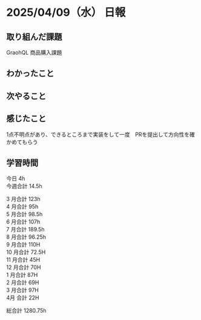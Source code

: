 # 2025/04/09（水） 日報

## 取り組んだ課題
GraohQL 商品購入課題

## わかったこと

## 次やること

## 感じたこと
1点不明点があり、できるところまで実装をして一度　PRを提出して方向性を確かめてもらう

## 学習時間

今日 4h
<br />
今週合計 14.5h
<br />

3 月合計 123h
<br />
4 月合計 95h
<br />
5 月合計 98.5h
<br />
6 月合計 107h
<br />
7 月合計 189.5h
<br />
8 月合計 96.25h
<br />
9 月合計 110H
<br />
10 月合計 72.5H
<br />
11 月合計 45H
<br />
12 月合計 70H
<br />
1 月合計 87H
<br />
2 月合計 69H
<br />
3 月合計 97H
<br />
4月 合計 22H

総合計 1280.75h
